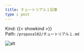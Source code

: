 ```yaml
---
title: チュートリアル１記事
type : post
---
```


Kind: {{< showkind >}}  
Path: `/proposal02/チュートリアル１.md`

![alt](../images/チュートリアル１/画像A.png)
